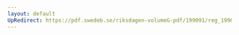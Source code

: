 ```yaml
---
layout: default
UpRedirect: https://pdf.swedeb.se/riksdagen-volumeG-pdf/199091/reg_199091/reg_199091_0749.pdf
---
```

